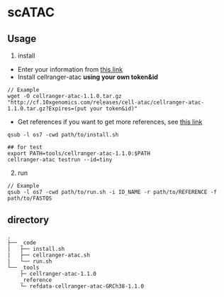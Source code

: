 # scATAC
## Usage
1. install
* Enter your information from [this link](https://support.10xgenomics.com/single-cell-atac/software/downloads/latest)
* Install cellranger-atac **using your own token&id**
```
// Example
wget -O cellranger-atac-1.1.0.tar.gz "http://cf.10xgenomics.com/releases/cell-atac/cellranger-atac-1.1.0.tar.gz?Expires=(put your token&id)"
```
* Get references
if you want to get more references, see [this link](https://support.10xgenomics.com/single-cell-atac/software/downloads/latest)
```
qsub -l os7 -cwd path/to/install.sh

## for test
export PATH=tools/cellranger-atac-1.1.0:$PATH
cellranger-atac testrun --id=tiny
```
2. run
```
// Example
qsub -l os7 -cwd path/to/run.sh -i ID_NAME -r path/to/REFERENCE -f path/to/FASTQS
```
## directory
```
.
├── _code
|   ├── install.sh
|   ├── cellranger-atac.sh
|   └── run.sh
└── _tools
    ├─ cellranger-atac-1.1.0
    _reference
    └─ refdata-cellranger-atac-GRCh38-1.1.0

```
